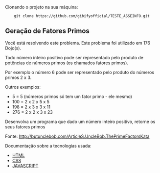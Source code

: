 Clonando o projeto na sua máquina:
```shel 
    git clone https://github.com/gibifyofficial/TESTE_ASSEINFO.git
```


## Geração de Fatores Primos

Você está resolvendo este problema. Este problema foi utilizado em 176 Dojo(s).

 Todo número inteiro positivo pode ser representado pelo produto de potências de números primos (os chamados fatores primos).

Por exemplo o número 6 pode ser representado pelo produto do números primos 2 x 3.

Outros exemplos:

* 5 = 5 (números primos só tem um fator primo - ele mesmo)
* 100 = 2 x 2 x 5 x 5
* 198 = 2 x 3 x 3 x 11
* 276 = 2 x 2 x 3 x 23


Desenvolva um programa que dado um número inteiro positivo, retorne os seus fatores primos

 

Fonte: http://butunclebob.com/ArticleS.UncleBob.ThePrimeFactorsKata

Documentação sobre a tecnologias usada: 
*  [HTML](https://www.w3schools.com/html/default.asp)
*  [CSS](https://www.w3schools.com/css/default.asp)
* [JAVASCRIPT](https://www.w3schools.com/js/default.asp)
